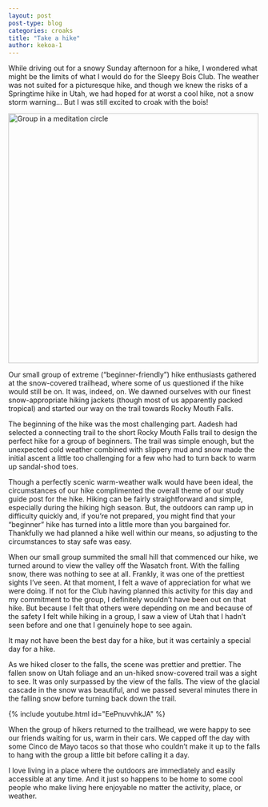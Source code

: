 ```yaml
---
layout: post
post-type: blog
categories: croaks
title: "Take a hike"
author: kekoa-1
---
```


While driving out for a snowy Sunday afternoon for a hike, I wondered what might be the limits of what I would do for the Sleepy Bois Club. The weather was not suited for a picturesque hike, and though we knew the risks of a Springtime hike in Utah, we had hoped for at worst a cool hike, not a snow storm warning… But I was still excited to croak with the bois!

<img src="https://lh3.googleusercontent.com/pw/AP1GczPmfTy1J51CmZdPd--ZAFli9B1wAkFokgtslw7KSXWzBz5A4C4WzLbf4r8T6pUTyAozcddON9owTaD9F1F_e5LJKirG0cw-FZkbS3ooQTiGsgIG5NLG24B_vDO8T3nWj3cUNvSCcP-F0LzLkkmZQTp9-mK44oUHRvwxBKNjFEKyEay5SC3xNlwD6qlkoAQreBnUUxG37XIlVD1EwIZqwZDTCs0NZKdOjvqDReL0jJBTgzP8Dt3wiSrLZuUhK8rpHAvkhxNYAcE-HJA_KyNtDVFs3sK3iJZhSbueoEQ4XYA-hXsedTrvTMiNLjNU2Ypo8myKXShm0b9nIC0SODRuZ59t7PC4eZ8KlD_m5JS2EwL44h0eKKvBWw9Xx7jaDPhixN2TqY6Ev4e2jqUhb8Y3ja6ZLj574POxvloBleepehGHfRp886GyZXNIbrU0CBye2V_QaGPVxpdp_gBJiS5PEkkEbzUbhOi-J3ToC82kQshffs3UHP1XZm3Np3JQgxxnNZnS2uxDLh_bzF3IW55kDZyMkCLMRNqMZcVqxrh3JbSMKkmVXvIBaQklm4LveHJRfdxy-sLIXm_Hvi6uX0p8JFDIdJQKs734D9gjuU2o4L6Ko2HhISYyN-QhG_I3ynOEsMMVjkdByeL7P6aa0fZ3aofp3dnl_-6qxOIhJaYrlMHNEBOaZOn6t6QDfD_AECecnH1-cG104UF2LQ8AaqOjm0XlZMRRSb_9zqzb28t2H_m-eLE9kHgxUiuFnfy687kIJ8Yj2DvDzsKNoDuJ0Grk4EqZuL1VIUQjPhcDOm8O8yznU0FXsE6_7FWWNRdpWnwJY1yQfHkWLi3RDBOn_TMK2n7keCY0M4nxkQhhVyw3cvaN86JPPqXqdFNGKCkRRQ5doOvAXwUfPeFhm15QmAcwKzKHO1Y=w2194-h1646-s-no-gm?authuser=0" alt="Group in a meditation circle" width="500"/>

Our small group of extreme (“beginner-friendly”) hike enthusiasts gathered at the snow-covered trailhead, where some of us questioned if the hike would still be on. It was, indeed, on. We dawned ourselves with our finest snow-appropriate hiking jackets (though most of us apparently packed tropical) and started our way on the trail towards Rocky Mouth Falls.

The beginning of the hike was the most challenging part. Aadesh had selected a connecting trail to the short Rocky Mouth Falls trail to design the perfect hike for a group of beginners. The trail was simple enough, but the unexpected cold weather combined with slippery mud and snow made the initial ascent a little too challenging for a few who had to turn back to warm up sandal-shod toes.

Though a perfectly scenic warm-weather walk would have been ideal, the circumstances of our hike complimented the overall theme of our study guide post for the hike. Hiking can be fairly straightforward and simple, especially during the hiking high season. But, the outdoors can ramp up in difficulty quickly and, if you’re not prepared, you might find that your “beginner” hike has turned into a little more than you bargained for. Thankfully we had planned a hike well within our means, so adjusting to the circumstances to stay safe was easy.

When our small group summited the small hill that commenced our hike, we turned around to view the valley off the Wasatch front. With the falling snow, there was nothing to see at all. Frankly, it was one of the prettiest sights I’ve seen. At that moment, I felt a wave of appreciation for what we were doing. If not for the Club having planned this activity for this day and my commitment to the group, I definitely wouldn’t have been out on that hike. But because I felt that others were depending on me and because of the safety I felt while hiking in a group, I saw a view of Utah that I hadn’t seen before and one that I genuinely hope to see again. 

It may not have been the best day for a hike, but it was certainly a special day for a hike. 

As we hiked closer to the falls, the scene was prettier and prettier. The fallen snow on Utah foliage and an un-hiked snow-covered trail was a sight to see. It was only surpassed by the view of the falls. The view of the glacial cascade in the snow was beautiful, and we passed several minutes there in the falling snow before turning back down the trail. 

{% include youtube.html id="EePnuvvhkJA" %}

When the group of hikers returned to the trailhead, we were happy to see our friends waiting for us, warm in their cars. We capped off the day with some Cinco de Mayo tacos so that those who couldn’t make it up to the falls to hang with the group a little bit before calling it a day.

I love living in a place where the outdoors are immediately and easily accessible at any time. And it just so happens to be home to some cool people who make living here enjoyable no matter the activity, place, or weather.
